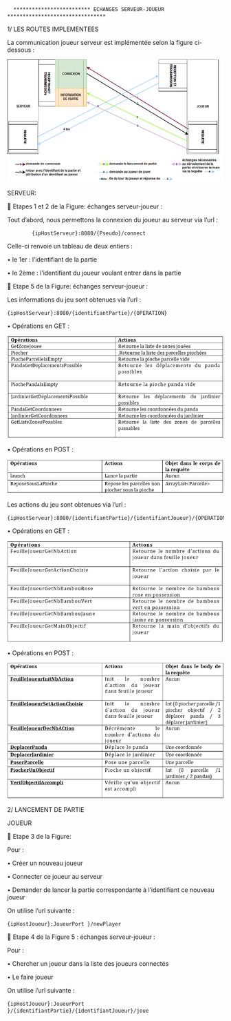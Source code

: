       ************************* ECHANGES SERVEUR-JOUEUR ********************************

1/ LES ROUTES IMPLEMENTEES

La communication joueur serveur est implémentée selon la figure ci-dessous :
 
![routes](images/routes.png)
   
SERVEUR:

	Etapes 1 et 2 de la Figure: échanges serveur-joueur :

Tout d’abord, nous permettons la connexion du joueur au serveur via l’url :
            
            {ipHostServeur}:8080/{Pseudo}/connect
            
Celle-ci renvoie un tableau de deux entiers :

•	le 1er :  l’identifiant de la partie 

•	le 2ème : l’identifiant du joueur voulant entrer dans la partie

	Etape 5 de la Figure: échanges serveur-joueur :

Les informations du jeu sont obtenues via l’url :

    {ipHostServeur}:8080/{identifiantPartie}/{OPERATION}

•	Opérations en GET : 


![routes](images/route1.png)

•	Opérations en POST : 

![routes](images/route2.png)

 
Les actions du jeu sont obtenues via l’url :

    {ipHostServeur}:8080/{identifiantPartie}/{identifiantJoueur}/{OPERATION}

•	Opérations en GET : 

![routes](images/route3.png)


•	Opérations en POST : 

![routes](images/route4.png)



2/ LANCEMENT DE PARTIE

JOUEUR 

	Etape 3 de la Figure:

Pour :

•	Créer un nouveau joueur

•	Connecter ce joueur au serveur

•	Demander de lancer la partie correspondante à l’identifiant ce nouveau joueur

On utilise l’url suivante :

    {ipHostJoueur}:JoueurPort }/newPlayer

	Etape 4 de la Figure 5 : échanges serveur-joueur :

Pour :

•	Chercher un joueur dans la liste des joueurs connectés

•	Le faire joueur

On utilise l’url suivante :

    {ipHostJoueur}:JoueurPort }/{identifiantPartie}/{identifiantJoueur}/joue

